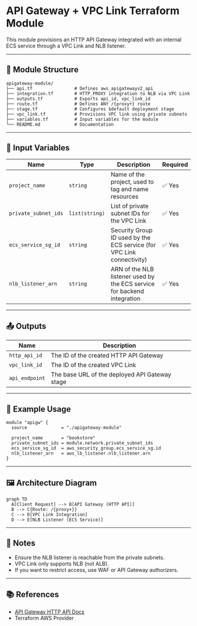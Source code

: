 # API Gateway + VPC Link Terraform Module

This module provisions an HTTP API Gateway integrated with an internal ECS service through a VPC Link and NLB listener.

---

## 📁 Module Structure

```
apigateway-module/
├── api.tf                # Defines aws_apigatewayv2_api
├── integration.tf        # HTTP_PROXY integration to NLB via VPC Link
├── outputs.tf            # Exports api_id, vpc_link_id
├── route.tf              # Defines ANY /{proxy+} route
├── stage.tf              # Configures $default deployment stage
├── vpc_link.tf           # Provisions VPC link using private subnets
├── variables.tf          # Input variables for the module
└── README.md             # Documentation
```

---

## 🔧 Input Variables

| Name                 | Type           | Description                                                             | Required |
| -------------------- | -------------- | ----------------------------------------------------------------------- | -------- |
| `project_name`       | `string`       | Name of the project, used to tag and name resources                     | ✅ Yes    |
| `private_subnet_ids` | `list(string)` | List of private subnet IDs for the VPC Link                             | ✅ Yes    |
| `ecs_service_sg_id`  | `string`       | Security Group ID used by the ECS service (for VPC Link connectivity)   | ✅ Yes    |
| `nlb_listener_arn`   | `string`       | ARN of the NLB listener used by the ECS service for backend integration | ✅ Yes    |

---

## 📤 Outputs

| Name           | Description                                    |
| -------------- | ---------------------------------------------- |
| `http_api_id`  | The ID of the created HTTP API Gateway         |
| `vpc_link_id`  | The ID of the created VPC Link                 |
| `api_endpoint` | The base URL of the deployed API Gateway stage |

---

## 🧹 Example Usage

```hcl
module "apigw" {
  source             = "./apigateway-module"

  project_name       = "bookstore"
  private_subnet_ids = module.network.private_subnet_ids
  ecs_service_sg_id  = aws_security_group.ecs_service_sg.id
  nlb_listener_arn   = aws_lb_listener.nlb_listener.arn
}
```

---

## 🖼️ Architecture Diagram

```mermaid
graph TD
  A[Client Request] --> B[API Gateway (HTTP API)]
  B --> C{Route: /{proxy+}}
  C --> D[VPC Link Integration]
  D --> E[NLB Listener (ECS Service)]
```

---

## 📝 Notes

- Ensure the NLB listener is reachable from the private subnets.
- VPC Link only supports NLB (not ALB).
- If you want to restrict access, use WAF or API Gateway authorizers.

---

## 📚 References

- [API Gateway HTTP API Docs](https://docs.aws.amazon.com/apigateway/latest/developerguide/http-api.html)
- Terraform AWS Provider


